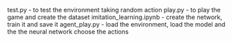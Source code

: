 test.py - to test the environment taking random action
play.py - to play the game and create the dataset
imitation_learning.ipynb - create the network, train it and save it
agent_play.py - load the environment, load the model and the the neural network choose the actions
